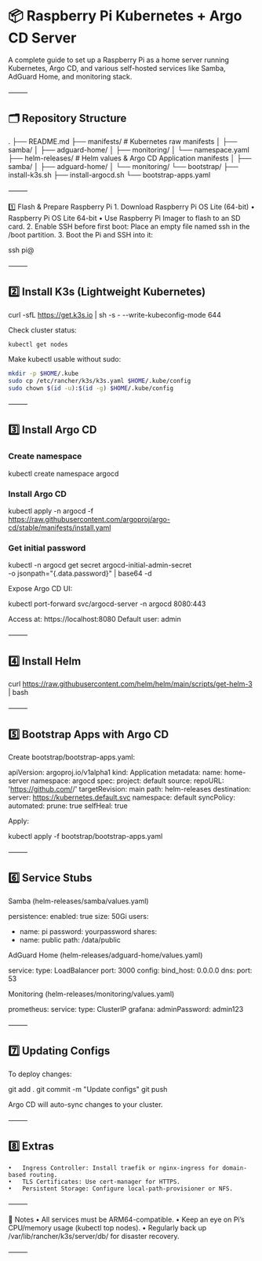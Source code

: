 # 📦 Raspberry Pi Kubernetes + Argo CD Server

A complete guide to set up a Raspberry Pi as a home server running Kubernetes, Argo CD, and various self-hosted services like Samba, AdGuard Home, and monitoring stack.

⸻

## 🗂 Repository Structure

.
├── README.md
├── manifests/                # Kubernetes raw manifests
│   ├── samba/
│   ├── adguard-home/
│   ├── monitoring/
│   └── namespace.yaml
├── helm-releases/            # Helm values & Argo CD Application manifests
│   ├── samba/
│   ├── adguard-home/
│   └── monitoring/
└── bootstrap/
    ├── install-k3s.sh
    ├── install-argocd.sh
    └── bootstrap-apps.yaml


⸻

1️⃣ Flash & Prepare Raspberry Pi
	1.	Download Raspberry Pi OS Lite (64-bit)
	•	Raspberry Pi OS Lite 64-bit
	•	Use Raspberry Pi Imager to flash to an SD card.
	2.	Enable SSH before first boot:
Place an empty file named ssh in the /boot partition.
	3.	Boot the Pi and SSH into it:

ssh pi@<raspberry-ip>



⸻

## 2️⃣ Install K3s (Lightweight Kubernetes)

curl -sfL https://get.k3s.io | sh -s - --write-kubeconfig-mode 644

Check cluster status:
```sh
kubectl get nodes
```

Make kubectl usable without sudo:
```sh
mkdir -p $HOME/.kube
sudo cp /etc/rancher/k3s/k3s.yaml $HOME/.kube/config
sudo chown $(id -u):$(id -g) $HOME/.kube/config
```

⸻

## 3️⃣ Install Argo CD

### Create namespace
kubectl create namespace argocd

### Install Argo CD
kubectl apply -n argocd -f https://raw.githubusercontent.com/argoproj/argo-cd/stable/manifests/install.yaml

### Get initial password
kubectl -n argocd get secret argocd-initial-admin-secret \
  -o jsonpath="{.data.password}" | base64 -d

Expose Argo CD UI:

kubectl port-forward svc/argocd-server -n argocd 8080:443

Access at: https://localhost:8080
Default user: admin

⸻

## 4️⃣ Install Helm

curl https://raw.githubusercontent.com/helm/helm/main/scripts/get-helm-3 | bash


⸻

## 5️⃣ Bootstrap Apps with Argo CD

Create bootstrap/bootstrap-apps.yaml:

apiVersion: argoproj.io/v1alpha1
kind: Application
metadata:
  name: home-server
  namespace: argocd
spec:
  project: default
  source:
    repoURL: 'https://github.com/<your-username>/<your-repo>'
    targetRevision: main
    path: helm-releases
  destination:
    server: https://kubernetes.default.svc
    namespace: default
  syncPolicy:
    automated:
      prune: true
      selfHeal: true

Apply:

kubectl apply -f bootstrap/bootstrap-apps.yaml


⸻

## 6️⃣ Service Stubs

Samba (helm-releases/samba/values.yaml)

persistence:
  enabled: true
  size: 50Gi
users:
  - name: pi
    password: yourpassword
shares:
  - name: public
    path: /data/public

AdGuard Home (helm-releases/adguard-home/values.yaml)

service:
  type: LoadBalancer
  port: 3000
config:
  bind_host: 0.0.0.0
  dns:
    port: 53

Monitoring (helm-releases/monitoring/values.yaml)

prometheus:
  service:
    type: ClusterIP
grafana:
  adminPassword: admin123


⸻

## 7️⃣ Updating Configs

To deploy changes:

git add .
git commit -m "Update configs"
git push

Argo CD will auto-sync changes to your cluster.

⸻

## 8️⃣ Extras
	•	Ingress Controller: Install traefik or nginx-ingress for domain-based routing.
	•	TLS Certificates: Use cert-manager for HTTPS.
	•	Persistent Storage: Configure local-path-provisioner or NFS.

⸻

📌 Notes
	•	All services must be ARM64-compatible.
	•	Keep an eye on Pi’s CPU/memory usage (kubectl top nodes).
	•	Regularly back up /var/lib/rancher/k3s/server/db/ for disaster recovery.

⸻